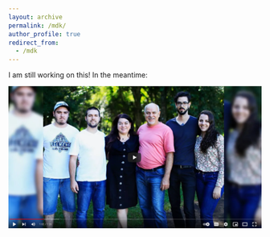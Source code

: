```yaml
---
layout: archive
permalink: /mdk/
author_profile: true
redirect_from:
  - /mdk
---
```


I am still working on this! In the meantime:

[![A História da Minha Família](https://raw.githubusercontent.com/mdkrause/mdkrause.github.io/master/images/family.png)](https://www.youtube.com/watch?v=PiAtQV9Zdr8&t=62s "A História da Minha Família")
